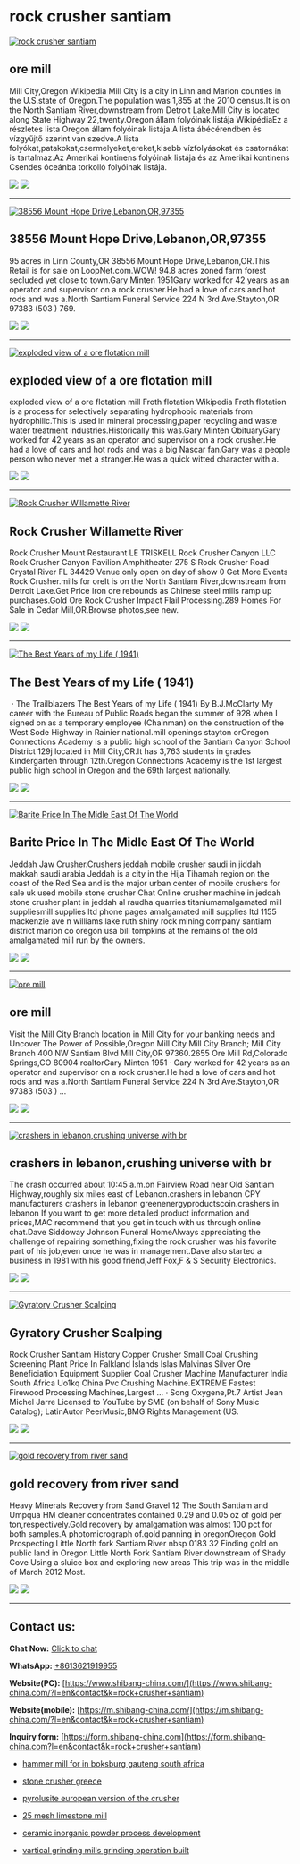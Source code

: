 # rock crusher santiam

<a href="https://swt.shibang-china.com/?l=en&img&k=rock+crusher+santiam" target="_blank">![rock crusher santiam](http://static.shibang-china.com/all-800x300/557.jpg)</a>

## ore mill
Mill City,Oregon Wikipedia Mill City is a city in Linn and Marion counties in the U.S.state of Oregon.The population was 1,855 at the 2010 census.It is on the North Santiam River,downstream from Detroit Lake.Mill City is located along State Highway 22,twenty.Oregon &#225;llam foly&#243;inak list&#225;ja Wikip&#233;diaEz a r&#233;szletes lista Oregon &#225;llam foly&#243;inak list&#225;ja.A lista &#225;b&#233;c&#233;rendben &#233;s v&#237;zgyűjtő szerint van szedve.A lista foly&#243;kat,patakokat,csermelyeket,ereket,kisebb v&#237;zfoly&#225;sokat &#233;s csatorn&#225;kat is tartalmaz.Az Amerikai kontinens foly&#243;inak list&#225;ja &#233;s az Amerikai kontinens Csendes &#243;ce&#225;nba torkoll&#243; foly&#243;inak list&#225;ja.


<a href="https://whatsapp.shibangsoft.com/WhatsApp.php" target="_blank" title="WhatsApp">![](http://static.shibang-china.com/icon/whatsapp.png)</a> <a href="https://swt.shibang-china.com/?l=en&icon&k=rock+crusher+santiam" target="_blank">![](http://static.shibang-china.com/icon/chat-en.png)</a>

---

<a href="https://swt.shibang-china.com/?l=en&img&k=rock+crusher+santiam" target="_blank">![38556 Mount Hope Drive,Lebanon,OR,97355](http://static.shibang-china.com/all-800x300/895.jpg)</a>

## 38556 Mount Hope Drive,Lebanon,OR,97355
95 acres in Linn County,OR 38556 Mount Hope Drive,Lebanon,OR.This Retail is for sale on LoopNet.com.WOW! 94.8 acres zoned farm forest secluded yet close to town.Gary Minten 1951Gary worked for 42 years as an operator and supervisor on a rock crusher.He had a love of cars and hot rods and was a.North Santiam Funeral Service 224 N 3rd Ave.Stayton,OR 97383 (503 ) 769.


<a href="https://whatsapp.shibangsoft.com/WhatsApp.php" target="_blank" title="WhatsApp">![](http://static.shibang-china.com/icon/whatsapp.png)</a> <a href="https://swt.shibang-china.com/?l=en&icon&k=rock+crusher+santiam" target="_blank">![](http://static.shibang-china.com/icon/chat-en.png)</a>

---

<a href="https://swt.shibang-china.com/?l=en&img&k=rock+crusher+santiam" target="_blank">![exploded view of a ore flotation mill](http://static.shibang-china.com/all-800x300/695.jpg)</a>

## exploded view of a ore flotation mill
exploded view of a ore flotation mill Froth flotation Wikipedia Froth flotation is a process for selectively separating hydrophobic materials from hydrophilic.This is used in mineral processing,paper recycling and waste water treatment industries.Historically this was.Gary Minten ObituaryGary worked for 42 years as an operator and supervisor on a rock crusher.He had a love of cars and hot rods and was a big Nascar fan.Gary was a people person who never met a stranger.He was a quick witted character with a.


<a href="https://whatsapp.shibangsoft.com/WhatsApp.php" target="_blank" title="WhatsApp">![](http://static.shibang-china.com/icon/whatsapp.png)</a> <a href="https://swt.shibang-china.com/?l=en&icon&k=rock+crusher+santiam" target="_blank">![](http://static.shibang-china.com/icon/chat-en.png)</a>

---

<a href="https://swt.shibang-china.com/?l=en&img&k=rock+crusher+santiam" target="_blank">![Rock Crusher Willamette River](http://static.shibang-china.com/all-800x300/366.jpg)</a>

## Rock Crusher Willamette River
Rock Crusher Mount Restaurant LE TRISKELL Rock Crusher Canyon LLC Rock Crusher Canyon Pavilion Amphitheater 275 S Rock Crusher Road Crystal River FL 34429 Venue only open on day of show 0 Get More Events Rock Crusher.mills for oreIt is on the North Santiam River,downstream from Detroit Lake.Get Price Iron ore rebounds as Chinese steel mills ramp up purchases.Gold Ore Rock Crusher Impact Flail Processing.289 Homes For Sale in Cedar Mill,OR.Browse photos,see new.


<a href="https://whatsapp.shibangsoft.com/WhatsApp.php" target="_blank" title="WhatsApp">![](http://static.shibang-china.com/icon/whatsapp.png)</a> <a href="https://swt.shibang-china.com/?l=en&icon&k=rock+crusher+santiam" target="_blank">![](http://static.shibang-china.com/icon/chat-en.png)</a>

---

<a href="https://swt.shibang-china.com/?l=en&img&k=rock+crusher+santiam" target="_blank">![The Best Years of my Life ( 1941)](http://static.shibang-china.com/all-800x300/551.jpg)</a>

## The Best Years of my Life ( 1941)
&nbsp;&#0183;&#32;The Trailblazers The Best Years of my Life ( 1941) By B.J.McClarty My career with the Bureau of Public Roads began the summer of 928 when I signed on as a temporary employee (Chainman) on the construction of the West Sode Highway in Rainier national.mill openings stayton orOregon Connections Academy is a public high school of the Santiam Canyon School District 129j located in Mill City,OR.It has 3,763 students in grades Kindergarten through 12th.Oregon Connections Academy is the 1st largest public high school in Oregon and the 69th largest nationally.


<a href="https://whatsapp.shibangsoft.com/WhatsApp.php" target="_blank" title="WhatsApp">![](http://static.shibang-china.com/icon/whatsapp.png)</a> <a href="https://swt.shibang-china.com/?l=en&icon&k=rock+crusher+santiam" target="_blank">![](http://static.shibang-china.com/icon/chat-en.png)</a>

---

<a href="https://swt.shibang-china.com/?l=en&img&k=rock+crusher+santiam" target="_blank">![Barite Price In The Midle East Of The World](http://static.shibang-china.com/all-800x300/1463.jpg)</a>

## Barite Price In The Midle East Of The World
Jeddah Jaw Crusher.Crushers jeddah mobile crusher saudi in jiddah makkah saudi arabia Jeddah is a city in the Hija Tihamah region on the coast of the Red Sea and is the major urban center of mobile crushers for sale uk used mobile stone crusher Chat Online crusher machine in jeddah stone crusher plant in jeddah al raudha quarries titaniumamalgamated mill suppliesmill supplies ltd phone pages amalgamated mill supplies ltd 1155 mackenzie ave n williams lake ruth shiny rock mining company santiam district marion co oregon usa bill tompkins at the remains of the old amalgamated mill run by the owners.


<a href="https://whatsapp.shibangsoft.com/WhatsApp.php" target="_blank" title="WhatsApp">![](http://static.shibang-china.com/icon/whatsapp.png)</a> <a href="https://swt.shibang-china.com/?l=en&icon&k=rock+crusher+santiam" target="_blank">![](http://static.shibang-china.com/icon/chat-en.png)</a>

---

<a href="https://swt.shibang-china.com/?l=en&img&k=rock+crusher+santiam" target="_blank">![ore mill](http://static.shibang-china.com/all-800x300/1294.jpg)</a>

## ore mill
Visit the Mill City Branch location in Mill City for your banking needs and Uncover The Power of Possible,Oregon Mill City Mill City Branch; Mill City Branch 400 NW Santiam Blvd Mill City,OR 97360.2655 Ore Mill Rd,Colorado Springs,CO 80904 realtorGary Minten 1951&nbsp;&#0183;&#32;Gary worked for 42 years as an operator and supervisor on a rock crusher.He had a love of cars and hot rods and was a.North Santiam Funeral Service 224 N 3rd Ave.Stayton,OR 97383 (503 ) …


<a href="https://whatsapp.shibangsoft.com/WhatsApp.php" target="_blank" title="WhatsApp">![](http://static.shibang-china.com/icon/whatsapp.png)</a> <a href="https://swt.shibang-china.com/?l=en&icon&k=rock+crusher+santiam" target="_blank">![](http://static.shibang-china.com/icon/chat-en.png)</a>

---

<a href="https://swt.shibang-china.com/?l=en&img&k=rock+crusher+santiam" target="_blank">![crashers in lebanon,crushing universe with br](http://static.shibang-china.com/all-800x300/26.jpg)</a>

## crashers in lebanon,crushing universe with br
The crash occurred about 10:45 a.m.on Fairview Road near Old Santiam Highway,roughly six miles east of Lebanon.crashers in lebanon CPY manufacturers crashers in lebanon greenenergyproductscoin.crashers in lebanon If you want to get more detailed product information and prices,MAC recommend that you get in touch with us through online chat.Dave Siddoway Johnson Funeral HomeAlways appreciating the challenge of repairing something,fixing the rock crusher was his favorite part of his job,even once he was in management.Dave also started a business in 1981 with his good friend,Jeff Fox,F &amp; S Security Electronics.


<a href="https://whatsapp.shibangsoft.com/WhatsApp.php" target="_blank" title="WhatsApp">![](http://static.shibang-china.com/icon/whatsapp.png)</a> <a href="https://swt.shibang-china.com/?l=en&icon&k=rock+crusher+santiam" target="_blank">![](http://static.shibang-china.com/icon/chat-en.png)</a>

---

<a href="https://swt.shibang-china.com/?l=en&img&k=rock+crusher+santiam" target="_blank">![Gyratory Crusher Scalping](http://static.shibang-china.com/all-800x300/1491.jpg)</a>

## Gyratory Crusher Scalping
Rock Crusher Santiam History Copper Crusher Small Coal Crushing Screening Plant Price In Falkland Islands Islas Malvinas Silver Ore Beneficiation Equipment Supplier Coal Crusher Machine Manufacturer India South Africa Uo1kq China Pvc Crushing Machine.EXTREME Fastest Firewood Processing Machines,Largest …&nbsp;&#0183;&#32;Song Oxygene,Pt.7 Artist Jean Michel Jarre Licensed to YouTube by SME (on behalf of Sony Music Catalog); LatinAutor PeerMusic,BMG Rights Management (US.


<a href="https://whatsapp.shibangsoft.com/WhatsApp.php" target="_blank" title="WhatsApp">![](http://static.shibang-china.com/icon/whatsapp.png)</a> <a href="https://swt.shibang-china.com/?l=en&icon&k=rock+crusher+santiam" target="_blank">![](http://static.shibang-china.com/icon/chat-en.png)</a>

---

<a href="https://swt.shibang-china.com/?l=en&img&k=rock+crusher+santiam" target="_blank">![gold recovery from river sand](http://static.shibang-china.com/all-800x300/784.jpg)</a>

## gold recovery from river sand
Heavy Minerals Recovery from Sand Gravel 12 The South Santiam and Umpqua HM cleaner concentrates contained 0.29 and 0.05 oz of gold per ton,respectively.Gold recovery by amalgamation was almost 100 pct for both samples.A photomicrograph of.gold panning in oregonOregon Gold Prospecting Little North fork Santiam River nbsp 0183 32 Finding gold on public land in Oregon Little North Fork Santiam River downstream of Shady Cove Using a sluice box and exploring new areas This trip was in the middle of March 2012 Most.


<a href="https://whatsapp.shibangsoft.com/WhatsApp.php" target="_blank" title="WhatsApp">![](http://static.shibang-china.com/icon/whatsapp.png)</a> <a href="https://swt.shibang-china.com/?l=en&icon&k=rock+crusher+santiam" target="_blank">![](http://static.shibang-china.com/icon/chat-en.png)</a>

---
## Contact us:

**Chat Now:** [Click to chat](https://swt.shibang-china.com?l=en&contact&k=rock+crusher+santiam)

**WhatsApp:**  [+8613621919955](https://whatsapp.shibangsoft.com/WhatsApp.php)

**Website(PC):** [https://www.shibang-china.com/](https://www.shibang-china.com/?l=en&contact&k=rock+crusher+santiam)

**Website(mobile):** [https://m.shibang-china.com/](https://m.shibang-china.com/?l=en&contact&k=rock+crusher+santiam)

**Inquiry form:** [https://form.shibang-china.com](https://form.shibang-china.com?l=en&contact&k=rock+crusher+santiam)

* [hammer mill for in boksburg gauteng south africa](../154/hammer%20mill%20for%20in%20boksburg%20gauteng%20south%20africa.md)

* [stone crusher greece](../160/stone%20crusher%20greece.md)

* [pyrolusite european version of the crusher](../158/pyrolusite%20european%20version%20of%20the%20crusher.md)

* [25 mesh limestone mill](../155/25%20mesh%20limestone%20mill.md)

* [ceramic inorganic powder process development](../153/ceramic%20inorganic%20powder%20process%20development.md)

* [vartical grinding mills grinding operation built](../154/vartical%20grinding%20mills%20grinding%20operation%20built.md)